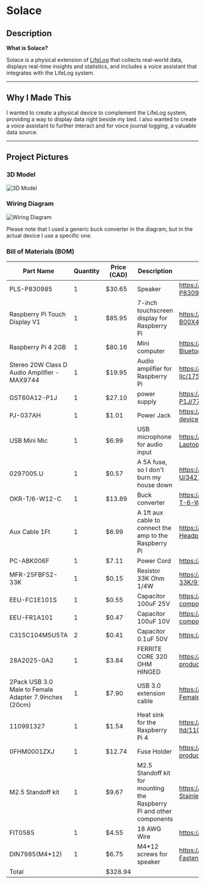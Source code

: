 # Solace

## Description

**What is Solace?**

Solace is a physical extension of [LifeLog](https://github.com/jaxfry/LifeLog) that collects real-world data, displays real-time insights and statistics, and includes a voice assistant that integrates with the LifeLog system.

---

## Why I Made This

I wanted to create a physical device to complement the LifeLog system, providing a way to display data right beside my bed. I also wanted to create a voice assistant to further interact and for voice journal logging, a valuable data source.

---

## Project Pictures

### 3D Model

![3D Model](https://hc-cdn.hel1.your-objectstorage.com/s/v3/2b9eb8abc3eefa078e364038368a2c1ae50b5851_cleanshot_2025-07-08_at_13.30.27_2x.png)

### Wiring Diagram

![Wiring Diagram](https://hc-cdn.hel1.your-objectstorage.com/s/v3/94208fc16c89ac5b3baafca2eabae22fe82fc5b8_cleanshot_2025-07-06_at_00.52.57_2x.png)

Please note that I used a generic buck converter in the diagram, but in the actual device I use a specific one.

### Bill of Materials (BOM)

|Part Name                                            |Quantity|Price (CAD)|Description                                                         |Link                                                                                                |
|-----------------------------------------------------|--------|-----------|--------------------------------------------------------------------|----------------------------------------------------------------------------------------------------|
|PLS-P830985                                          |1       |$30.65     |Speaker                                                             |https://www.digikey.ca/en/products/detail/peerless-by-tymphany/PLS-P830985/6211132                  |
|Raspberry Pi Touch Display V1                        |1       |$85.95     |7-inch touchscreen display for Raspberry Pi                         |https://www.digikey.ca/en/products/detail/raspberry-pi/ASIN-B00X4WHP5E/6211133                      |
|Raspberry Pi 4 2GB                                   |1       |$80.16     |Mini computer                                                       |https://www.amazon.ca/Raspberry-Model-2019-Quad-Bluetooth/dp/B07TD42S27/                            |
|Stereo 20W Class D Audio Amplifier - MAX9744         |1       |$19.95     |Audio amplifier for Raspberry Pi                                    |https://www.digikey.ca/en/products/detail/adafruit-industries-llc/1752/4990780                      |
|GST60A12-P1J                                         |1       |$27.10     |power supply                                                        |https://www.digikey.ca/en/products/detail/mean-well-usa-inc/GST60A12-P1J/7703712                    |
|PJ-037AH                                             |1       |$1.01      |Power Jack                                                          |https://www.digikey.ca/en/products/detail/same-sky-formerly-cui-devices/PJ-037AH/1644547            |
|USB Mini Mic                                         |1       |$6.99      |USB microphone for audio input                                      |https://www.amazon.ca/Mini-Microphone-Skype-Desktop-Laptop/dp/B076BC2Y3W/                           |
|0297005.U                                            |1       |$0.57      |A 5A fuse, so I don't burn my house down                            |https://www.digikey.ca/en/products/detail/littelfuse-inc/0297005-U/3427486                          |
|OKR-T/6-W12-C                                        |1       |$13.89     |Buck converter                                                      |https://www.digikey.ca/en/products/detail/murata-power-solutions-inc/OKR-T-6-W12-C/2199629          |
|Aux Cable 1Ft                                        |1       |$6.99      |A 1ft aux cable to connect the amp to the Raspberry Pi              |https://www.amazon.ca/Tan-QY-Auxiliary-Compatible-Headphones/dp/B08BNMJ3ND/                         |
|PC-ABK006F                                           |1       |$7.11      |Power Cord                                                          |https://www.digikey.ca/en/products/detail/bel-inc/PC-ABK006F/15777826                               |
|MFR-25FBF52-33K                                      |1       |$0.15      |Resistor 33K Ohm 1/4W                                               |https://www.digikey.ca/en/products/detail/yageo/MFR-25FBF52-33K/9138137                             |
|EEU-FC1E101S                                         |1       |$0.55      |Capacitor 100uF 25V                                                 |https://www.digikey.ca/en/products/detail/panasonic-electronic-components/EEU-FC1E101S/266278       |
|EEU-FR1A101                                          |1       |$0.47      |Capacitor 100uF 10V                                                 |https://www.digikey.ca/en/products/detail/panasonic-electronic-components/EEU-FR1A101/2433507       |
|C315C104M5U5TA                                       |2       |$0.41      |Capacitor 0.1uF 50V                                                 |https://www.digikey.ca/en/products/detail/kemet/C315C104M5U5TA/817927                               |
|28A2025-0A2                                          |1       |$3.84      |FERRITE CORE 320 OHM HINGED                                         |https://www.digikey.ca/en/products/detail/laird-signal-integrity-products/28A2025-0A2/242803        |
|2Pack USB 3.0 Male to Female Adapter 7.9inches (20cm)|1       |$7.90      |USB 3.0 extension cable                                             |https://www.amazon.ca/Female-Extension-Cable-Male-Female/dp/B084WPG7QG/                             |
|110991327                                            |1       |$1.54      |Heat sink for the Raspberry Pi 4                                    |https://www.digikey.ca/en/products/detail/seeed-technology-co-ltd/110991327/10451876                |
|0FHM0001ZXJ                                          |1       |$12.74     |Fuse Holder                                                         |https://www.digikey.ca/en/products/detail/littelfuse-commercial-vehicle-products/0FHM0001ZXJ/2004060|
|M2.5 Standoff kit                                    |1       |$9.67      |M2.5 Standoff kit for mounting the Raspberry Pi and other components|https://www.amazon.ca/XLX-Male-Female-Female-Female-Assortment-Stainless/dp/B07FMV5RMG/             |
|FIT0585                                              |1       |$4.55      |18 AWG Wire                                                         |https://www.digikey.ca/en/products/detail/dfrobot/FIT0585/9559254?gQT=1                             |
|DIN7985(M4*12)                                       |1       |$6.75      |M4*12 screws for speaker                                            |https://www.amazon.ca/Hilitand-Stainless-Machine-Threaded-Fastener/dp/B09MFX2SFG/                   |
|Total                                                |        |$328.94    |                                                                    |                                                                                                    |

